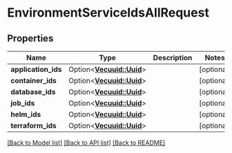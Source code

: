 # EnvironmentServiceIdsAllRequest

## Properties

Name | Type | Description | Notes
------------ | ------------- | ------------- | -------------
**application_ids** | Option<[**Vec<uuid::Uuid>**](uuid::Uuid.md)> |  | [optional]
**container_ids** | Option<[**Vec<uuid::Uuid>**](uuid::Uuid.md)> |  | [optional]
**database_ids** | Option<[**Vec<uuid::Uuid>**](uuid::Uuid.md)> |  | [optional]
**job_ids** | Option<[**Vec<uuid::Uuid>**](uuid::Uuid.md)> |  | [optional]
**helm_ids** | Option<[**Vec<uuid::Uuid>**](uuid::Uuid.md)> |  | [optional]
**terraform_ids** | Option<[**Vec<uuid::Uuid>**](uuid::Uuid.md)> |  | [optional]

[[Back to Model list]](../README.md#documentation-for-models) [[Back to API list]](../README.md#documentation-for-api-endpoints) [[Back to README]](../README.md)


